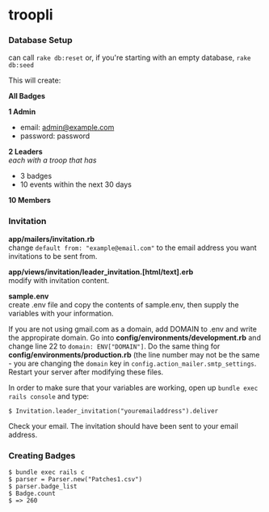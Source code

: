 # troopli

### Database Setup  

can call `rake db:reset` or, if you're starting with an empty database, `rake db:seed`  

This will create:

**All Badges**  

**1 Admin**  
  * email: admin@example.com
  * password: password

**2 Leaders**  
  *each with a troop that has*
   * 3 badges
   * 10 events within the next 30 days

**10 Members**  

### Invitation

**app/mailers/invitation.rb**  
change `default from: "example@email.com"` to the email address you want
invitations to be sent from.

**app/views/invitation/leader_invitation.[html/text].erb**  
modify with invitation content.

**sample.env**  
create .env file and copy the contents of sample.env, then supply the variables
with your information.

If you are not using gmail.com as a domain, add DOMAIN to .env and write the
appropirate domain. Go into **config/environments/development.rb** and change
line 22 to `domain: ENV["DOMAIN"]`. Do the same thing for
**config/environments/production.rb** (the line number may not be the same - you
are changing the `domain` key in `config.action_mailer.smtp_settings`. Restart
your server after modifying these files.

In order to make sure that your variables are working, open up `bundle exec
rails console` and type:

    $ Invitation.leader_invitation("youremailaddress").deliver

Check your email. The invitation should have been sent to your email address.

### Creating Badges

    $ bundle exec rails c
    $ parser = Parser.new("Patches1.csv")
    $ parser.badge_list
    $ Badge.count
    $ => 260
